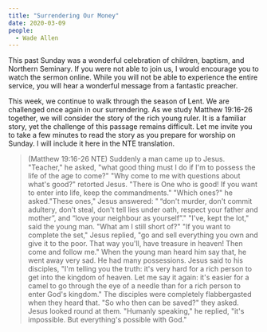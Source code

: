 ```yaml
---
title: "Surrendering Our Money"
date: 2020-03-09
people:
  - Wade Allen
---
```


This past Sunday was a wonderful celebration of children, baptism, and Northern Seminary. If you were not able to join us, I would encourage you to watch the sermon online. While you will not be able to experience the entire service, you will hear a wonderful message from a fantastic preacher. 

This week, we continue to walk through the season of Lent. We are challenged once again in our surrendering. As we study Matthew 19:16-26 together, we will consider the story of the rich young ruler. It is a familiar story, yet the challenge of this passage remains difficult. Let me invite you to take a few minutes to read the story as you prepare for worship on Sunday. I will include it here in the NTE translation.

>(Matthew 19:16-26 NTE) Suddenly a man came up to Jesus. "Teacher," he asked, "what good thing must I do if I'm to possess the life of the age to come?" "Why come to me with questions about what's good?" retorted Jesus. "There is One who is good! If you want to enter into life, keep the commandments." "Which ones?" he asked."These ones," Jesus answered: " “don't murder, don't commit adultery, don't steal, don't tell lies under oath,  respect your father and mother”, and “love your neighbour as yourself”." "I've, kept the lot," said the young man. "What am I still short of?" "If you want to complete the set," Jesus replied, "go and sell everything you own and give it to the poor. That way you'll, have treasure in heaven! Then come and follow me." When the young man heard him say that, he went away very sad. He had many possessions. Jesus said to his disciples, "I'm telling you the truth: it's very hard for a rich person to get into the kingdom of heaven.  Let me say it again: it's easier for a camel to go through the eye of a needle than for a rich person to enter God's kingdom." The disciples were completely flabbergasted when they heard that. "So who then can be saved?" they asked. Jesus looked round at them. "Humanly speaking," he replied, "it's impossible. But everything's possible with God."
